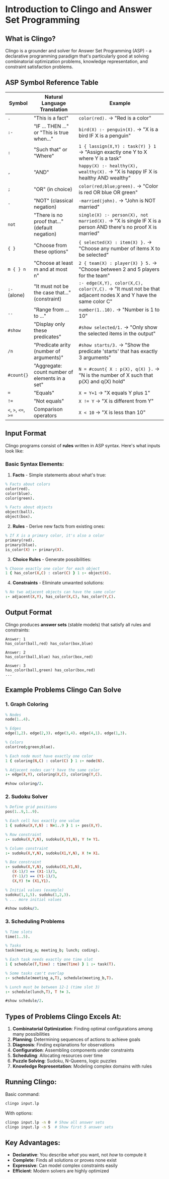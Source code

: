 # Introduction to Clingo and Answer Set Programming

## What is Clingo?

Clingo is a grounder and solver for Answer Set Programming (ASP) - a declarative programming paradigm that's particularly good at solving combinatorial optimization problems, knowledge representation, and constraint satisfaction problems.

## ASP Symbol Reference Table

| Symbol | Natural Language Translation | Example |
|--------|------------------------------|---------|
| `.` | "This is a fact" | `color(red).` → "Red is a color" |
| `:-` | "IF ... THEN ..." or "This is true when..." | `bird(X) :- penguin(X).` → "X is a bird IF X is a penguin" |
| `:` | "Such that" or "Where" | `1 { lassign(X,Y) : task(Y) } 1` → "Assign exactly one Y to X where Y is a task" |
| `,` | "AND" | `happy(X) :- healthy(X), wealthy(X).` → "X is happy IF X is healthy AND wealthy" |
| `;` | "OR" (in choice) | `color(red;blue;green).` → "Color is red OR blue OR green" |
| `-` | "NOT" (classical negation) | `-married(john).` → "John is NOT married" |
| `not` | "There is no proof that..." (default negation) | `single(X) :- person(X), not married(X).` → "X is single IF X is a person AND there's no proof X is married" |
| `{ }` | "Choose from these options" | `{ selected(X) : item(X) }.` → "Choose any number of items X to be selected" |
| `m { } n` | "Choose at least m and at most n" | `2 { team(X) : player(X) } 5.` → "Choose between 2 and 5 players for the team" |
| `:-` (alone) | "It must not be the case that..." (constraint) | `:- edge(X,Y), color(X,C), color(Y,C).` → "It must not be that adjacent nodes X and Y have the same color C" |
| `..` | "Range from ... to ..." | `number(1..10).` → "Number is 1 to 10" |
| `#show` | "Display only these predicates" | `#show selected/1.` → "Only show the selected items in the output" |
| `/n` | "Predicate arity (number of arguments)" | `#show starts/3.` → "Show the predicate 'starts' that has exactly 3 arguments" |
| `#count{}` | "Aggregate: count number of elements in a set" | `N = #count{ X : p(X), q(X) }.` → "N is the number of X such that p(X) and q(X) hold" |
| `=` | "Equals" | `X = Y+1` → "X equals Y plus 1" |
| `!=` | "Not equals" | `X != Y` → "X is different from Y" |
| `<`, `>`, `<=`, `>=` | Comparison operators | `X < 10` → "X is less than 10" |

## Input Format

Clingo programs consist of **rules** written in ASP syntax. Here's what inputs look like:

### Basic Syntax Elements:

1. **Facts** - Simple statements about what's true:
```prolog
% Facts about colors
color(red).
color(blue).
color(green).

% Facts about objects
object(ball).
object(box).
```

2. **Rules** - Derive new facts from existing ones:
```prolog
% If X is a primary color, it's also a color
primary(red).
primary(blue).
is_color(X) :- primary(X).
```

3. **Choice Rules** - Generate possibilities:
```prolog
% Choose exactly one color for each object
1 { has_color(X,C) : color(C) } 1 :- object(X).
```

4. **Constraints** - Eliminate unwanted solutions:
```prolog
% No two adjacent objects can have the same color
:- adjacent(X,Y), has_color(X,C), has_color(Y,C).
```

## Output Format

Clingo produces **answer sets** (stable models) that satisfy all rules and constraints:

```
Answer: 1
has_color(ball,red) has_color(box,blue)

Answer: 2
has_color(ball,blue) has_color(box,red)

Answer: 3
has_color(ball,green) has_color(box,red)
...
```

## Example Problems Clingo Can Solve

### 1. **Graph Coloring**
```prolog
% Nodes
node(1..4).

% Edges
edge(1,2). edge(2,3). edge(3,4). edge(4,1). edge(1,3).

% Colors
color(red;green;blue).

% Each node must have exactly one color
1 { coloring(N,C) : color(C) } 1 :- node(N).

% Adjacent nodes can't have the same color
:- edge(X,Y), coloring(X,C), coloring(Y,C).

#show coloring/2.
```

### 2. **Sudoku Solver**
```prolog
% Define grid positions
pos(1..9,1..9).

% Each cell has exactly one value
1 { sudoku(X,Y,N) : N=1..9 } 1 :- pos(X,Y).

% Row constraint
:- sudoku(X,Y,N), sudoku(X,Y1,N), Y != Y1.

% Column constraint  
:- sudoku(X,Y,N), sudoku(X1,Y,N), X != X1.

% Box constraint
:- sudoku(X,Y,N), sudoku(X1,Y1,N), 
   (X-1)/3 == (X1-1)/3, 
   (Y-1)/3 == (Y1-1)/3, 
   (X,Y) != (X1,Y1).

% Initial values (example)
sudoku(1,1,5). sudoku(1,2,3).
% ... more initial values

#show sudoku/3.
```

### 3. **Scheduling Problems**
```prolog
% Time slots
time(1..5).

% Tasks
task(meeting_a; meeting_b; lunch; coding).

% Each task needs exactly one time slot
1 { schedule(T,Time) : time(Time) } 1 :- task(T).

% Some tasks can't overlap
:- schedule(meeting_a,T), schedule(meeting_b,T).

% Lunch must be between 12-1 (time slot 3)
:- schedule(lunch,T), T != 3.

#show schedule/2.
```

## Types of Problems Clingo Excels At:

1. **Combinatorial Optimization**: Finding optimal configurations among many possibilities
2. **Planning**: Determining sequences of actions to achieve goals
3. **Diagnosis**: Finding explanations for observations
4. **Configuration**: Assembling components under constraints
5. **Scheduling**: Allocating resources over time
6. **Puzzle Solving**: Sudoku, N-Queens, logic puzzles
7. **Knowledge Representation**: Modeling complex domains with rules

## Running Clingo:

Basic command:
```bash
clingo input.lp
```

With options:
```bash
clingo input.lp -n 0  # Show all answer sets
clingo input.lp -n 5  # Show first 5 answer sets
```

## Key Advantages:

- **Declarative**: You describe *what* you want, not *how* to compute it
- **Complete**: Finds all solutions or proves none exist
- **Expressive**: Can model complex constraints easily
- **Efficient**: Modern solvers are highly optimized
